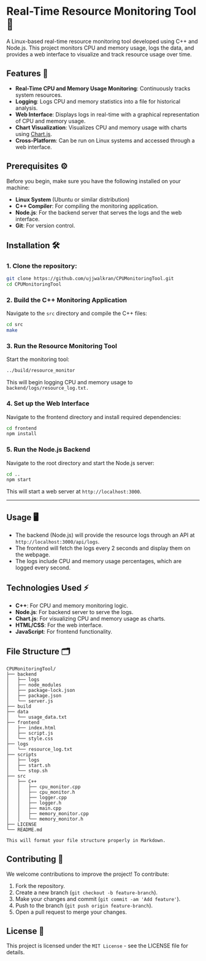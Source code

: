 # Real-Time Resource Monitoring Tool 🚀

A Linux-based real-time resource monitoring tool developed using C++ and Node.js. This project monitors CPU and memory usage, logs the data, and provides a web interface to visualize and track resource usage over time.

## Features 🌟

- **Real-Time CPU and Memory Usage Monitoring**: Continuously tracks system resources.
- **Logging**: Logs CPU and memory statistics into a file for historical analysis.
- **Web Interface**: Displays logs in real-time with a graphical representation of CPU and memory usage.
- **Chart Visualization**: Visualizes CPU and memory usage with charts using [Chart.js](https://www.chartjs.org/).
- **Cross-Platform**: Can be run on Linux systems and accessed through a web interface.

## Prerequisites ⚙️

Before you begin, make sure you have the following installed on your machine:

- **Linux System** (Ubuntu or similar distribution)
- **C++ Compiler**: For compiling the monitoring application.
- **Node.js**: For the backend server that serves the logs and the web interface.
- **Git**: For version control.

## Installation 🛠️

### 1. Clone the repository:

```bash
git clone https://github.com/ujjwalkran/CPUMonitoringTool.git
cd CPUMonitoringTool
```
### 2. Build the C++ Monitoring Application

Navigate to the `src` directory and compile the C++ files:

```bash
cd src
make
```
### 3. Run the Resource Monitoring Tool
Start the monitoring tool:

```bash
../build/resource_monitor
```
This will begin logging CPU and memory usage to `backend/logs/resource_log.txt.`

### 4. Set up the Web Interface
Navigate to the frontend directory and install required dependencies:

```bash
cd frontend
npm install
```

### 5. Run the Node.js Backend
Navigate to the root directory and start the Node.js server:

```bash
cd ..
npm start
```
This will start a web server at `http://localhost:3000`.
***

## Usage 🖥️

- The backend (Node.js) will provide the resource logs through an API at `http://localhost:3000/api/logs`.
- The frontend will fetch the logs every 2 seconds and display them on the webpage.
- The logs include CPU and memory usage percentages, which are logged every second.

## Technologies Used ⚡

- **C++**: For CPU and memory monitoring logic.
- **Node.js**: For backend server to serve the logs.
- **Chart.js**: For visualizing CPU and memory usage as charts.
- **HTML/CSS**: For the web interface.
- **JavaScript**: For frontend functionality.


## File Structure 🗂️

```plaintext
CPUMonitoringTool/
├── backend
│   ├── logs
│   ├── node_modules
│   ├── package-lock.json
│   ├── package.json
│   └── server.js
├── build
├── data
│   └── usage_data.txt
├── frontend
│   ├── index.html
│   ├── script.js
│   └── style.css
├── logs
│   └── resource_log.txt
├── scripts
│   ├── logs
│   ├── start.sh
│   └── stop.sh
├── src
│   ├── C++
│   │   ├── cpu_monitor.cpp
│   │   ├── cpu_monitor.h
│   │   ├── logger.cpp
│   │   ├── logger.h
│   │   ├── main.cpp
│   │   ├── memory_monitor.cpp
│   │   └── memory_monitor.h
├── LICENSE
└── README.md
```
`This will format your file structure properly in Markdown.`

## Contributing 🤝

We welcome contributions to improve the project! To contribute:

1. Fork the repository.
2. Create a new branch (`git checkout -b feature-branch`).
3. Make your changes and commit (`git commit -am 'Add feature'`).
4. Push to the branch (`git push origin feature-branch`).
5. Open a pull request to merge your changes.

## License 📝

This project is licensed under the `MIT License` - see the LICENSE file for details.

